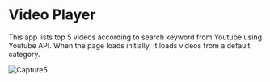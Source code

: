 # Video Player

This app lists top 5 videos according to search keyword from Youtube using Youtube API. 
When the page loads initially, it loads videos from a default category.

![Capture5](https://user-images.githubusercontent.com/71771298/171993652-71738566-9d7d-4ce0-8dd1-6ca093f8d1ab.PNG)
